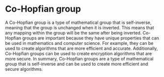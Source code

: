 # Co-Hopfian group

A Co-Hopfian group is a type of mathematical group that is self-inverse, meaning that the group is unchanged when it is inverted. This means that any mapping within the group will be the same after being inverted. Co-Hopfian groups are important because they have unique properties that can be used in mathematics and computer science. For example, they can be used to create algorithms that are more efficient and accurate. Additionally, Co-Hopfian groups can be used to create encryption algorithms that are more secure. In summary, Co-Hopfian groups are a type of mathematical group that is self-inverse and can be used to create more efficient and secure algorithms.

